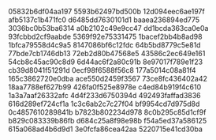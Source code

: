05832b6df04aa197
5593b62497bd500b
12d094eec6ae197f
afb5137c1b471fc0
d6485dd7630101d1
baaea236894ed775
3036bc0b53ba6314
a0b2102c49e9cc47
dd1bcda363ca0e0a
93fcbbd2cf9aabde
5369f92e75331475
1bacef2bb4b8ad98
1bfca79558d4c9a5
8147086bf6c12fdc
64b5bd8779c5e81d
77bde7cb1746db13
72eb2d80b47568e5
43586c2ec649e161
54cb8c45ac90c8d9
6d44ac6f2a80c91b
8e97017f789e1f23
cb39d8041f51291d
0ecf98f6588f56c8
177a5014c08a81f4
165c3862720e0dba
ace550d2459f3567
73ce8fc436402a42
18aa7788ef627b99
426fa0f525e8978e
c4ed84b919f4c610
1a3a7aaf26332afc
4d4f233d6750394d
492493faffad3836
616d289ef724cf1a
1c3c6ab2c7c27f04
bf9954cd7d975d8d
0c4857610289841b
b7823b802234d978
8c0b295c85d1cf9f
b829c083339b86fb
d684c25a8f98e98b
f54a5ed37a586125
615a068ad4b6d9d1
3e0fcfa86cea42aa
5220715e41cd30ba
